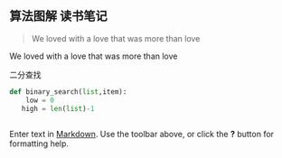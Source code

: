 ## 算法图解 读书笔记

> We loved with a love that was more than love

 We loved with a love that was more than love

 二分查找
```python
def binary_search(list,item):
	low = 0
   high = len(list)-1
   
```

Enter text in [Markdown](http://daringfireball.net/projects/markdown/). Use the toolbar above, or click the **?** button for formatting help.
